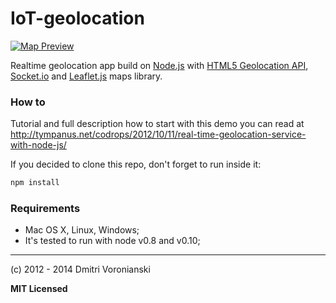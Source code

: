 # IoT-geolocation



[![Map Preview](http://codropspz.tympanus.netdna-cdn.com/codrops/wp-content/uploads/2012/10/Real-Time-Geolocation-Service-with-Node.jpg)](http://tympanus.net/codrops/2012/10/11/real-time-geolocation-service-with-node-js/)

Realtime geolocation app build on [Node.js](http://nodejs.org/) with [HTML5 Geolocation API](http://diveintohtml5.info/geolocation.html), [Socket.io](http://socket.io/) and [Leaflet.js](http://leafletjs.com/) maps library.

### How to

Tutorial and full description how to start with this demo you can read at http://tympanus.net/codrops/2012/10/11/real-time-geolocation-service-with-node-js/

If you decided to clone this repo, don't forget to run inside it:

```bash
npm install
```

### Requirements

- Mac OS X, Linux, Windows;
- It's tested to run with node v0.8 and v0.10;

---

(c) 2012 - 2014 Dmitri Voronianski

**MIT Licensed**

